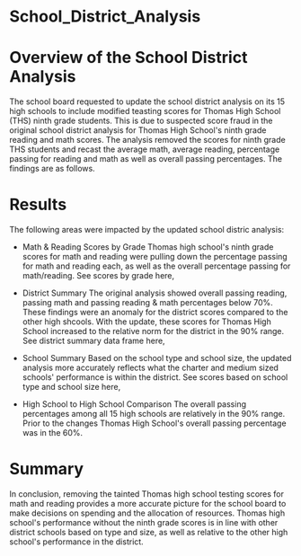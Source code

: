 # School_District_Analysis
# Overview of the School District Analysis

The school board requested to update the school district analysis on its 15 high schools to include modified teasting scores for Thomas High School (THS) ninth grade students. This is due to suspected score fraud in the original school district analysis for Thomas High School's ninth grade reading and math scores. The analysis removed the scores for ninth grade THS students and recast the average math, average reading, percentage passing for reading and math as well as overall passing percentages. The findings are as follows.

# Results

The following areas were impacted by the updated school distric analysis:
- Math & Reading Scores by Grade
Thomas high school's ninth grade scores for math and reading were pulling down the percentage passing for math and reading each, as well as the overall percentage passing for math/reading. See scores by grade here, 

- District Summary
The original analysis showed overall passing reading, passing math and passing reading & math percentages below 70%. These findings were an anomaly for the district scores compared to the other high shcools. With the update, these scores for Thomas High School increased to the relative norm for the district in the 90% range. See district summary data frame here, 

- School Summary
Based on the school type and school size, the updated analysis more accurately reflects what the charter and medium sized schools' performance is within the district. See scores based on school type and school size here,  

- High School to High School Comparison
The overall passing percentages among all 15 high schools are relatively in the 90% range. Prior to the changes Thomas High School's overall passing percentage was in the 60%. 

# Summary

In conclusion, removing the tainted Thomas high school testing scores for math and reading provides a more accurate picture for the school board to make decisions on spending and the allocation of resources. Thomas high school's performance without the ninth grade scores is in line with other district schools based on type and size, as well as relative to the other high school's performance in the district. 
